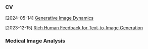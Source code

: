### CV

[2024-05-14] [Generative Image Dynamics](https://generative-dynamics.github.io/)

[2023-12-15] [Rich Human Feedback for Text-to-Image Generation](https://arxiv.org/html/2312.10240v1)

### Medical Image Analysis

